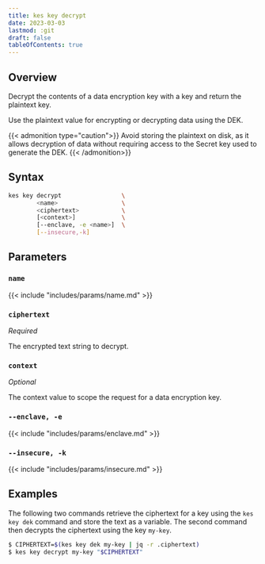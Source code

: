 ```yaml
---
title: kes key decrypt
date: 2023-03-03
lastmod: :git
draft: false
tableOfContents: true
---
```


## Overview

Decrypt the contents of a data encryption key with a key and return the plaintext key.

Use the plaintext value for encrypting or decrypting data using the DEK. 

{{< admonition type="caution">}}
Avoid storing the plaintext on disk, as it allows decryption of data without requiring access to the Secret key used to generate the DEK.
{{< /admonition>}}

## Syntax

```sh
kes key decrypt                 \
        <name>                  \
        <ciphertext>            \
        [<context>]             \
        [--enclave, -e <name>]  \
        [--insecure,-k]
```

## Parameters

### `name`

{{< include "includes/params/name.md" >}}

### `ciphertext`

_Required_

The encrypted text string to decrypt.

### `context`

_Optional_

The context value to scope the request for a data encryption key.

### `--enclave, -e`

{{< include "includes/params/enclave.md" >}}

### `--insecure, -k`

{{< include "includes/params/insecure.md" >}}

## Examples

The following two commands retrieve the ciphertext for a key using the `kes key dek` command and store the text as a variable.
The second command then decrypts the ciphertext using the key `my-key`.

```sh {.copy}
$ CIPHERTEXT=$(kes key dek my-key | jq -r .ciphertext)
$ kes key decrypt my-key "$CIPHERTEXT"
```